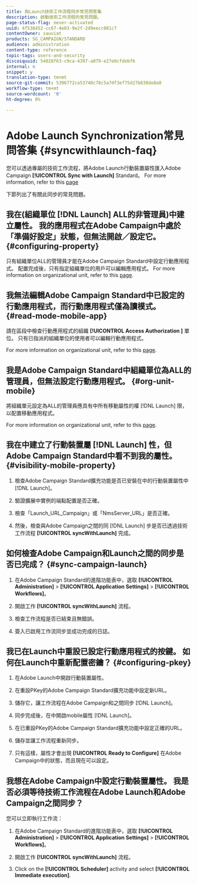 ```yaml
---
title: 與Launch技術工作流程同步常見問答集
description: 啟動技術工作流程的常見問題。
page-status-flag: never-activated
uuid: 4f538452-cc67-4e03-9e2f-2d9eecc081c7
contentOwner: sauviat
products: SG_CAMPAIGN/STANDARD
audience: administration
content-type: reference
topic-tags: users-and-security
discoiquuid: 54028f63-c9ca-4397-a079-e27e0cfdebf6
internal: n
snippet: y
translation-type: tm+mt
source-git-commit: 5396772ca53740c78c5a7df3ef75d27b838de8a0
workflow-type: tm+mt
source-wordcount: '0'
ht-degree: 0%

---
```



# Adobe Launch Synchronization常見問答集 {#syncwithlaunch-faq}

您可以透過專屬的技術工作流程，將Adobe Launch行動裝置屬性匯入Adobe Campaign **[!UICONTROL Sync with Launch]** Standard。 For more information, refer to this [page](../../administration/using/technical-workflows.md)

下節列出了有關此同步的常見問題。

## 我在(組織單位 [!DNL Launch] ALL的非管理員)中建立屬性。 我的應用程式在Adobe Campaign中處於「準備好設定」狀態，但無法開啟／設定它。 {#configuring-property}

只有組織單位ALL的管理員才能在Adobe Campaign Standard中設定行動應用程式。 配置完成後，只有指定組織單位的用戶可以編輯應用程式。 For more information on organizational unit, refer to this [page](../../administration/using/organizational-units.md).

## 我無法編輯Adobe Campaign Standard中已設定的行動應用程式，而行動應用程式僅為讀模式。 {#read-mode-mobile-app}

請在區段中檢查行動應用程式的組織 **[!UICONTROL Access Authorization ]** 單位。 只有已指派的組織單位的使用者可以編輯行動應用程式。

For more information on organizational unit, refer to this [page](../../administration/using/organizational-units.md).

## 我是Adobe Campaign Standard中組織單位為ALL的管理員，但無法設定行動應用程式。 {#org-unit-mobile}

將組織單元設定為ALL的管理員應具有中所有移動屬性的權 [!DNL Launch] 限，以配置移動應用程式。

For more information on organizational unit, refer to this [page](../../administration/using/organizational-units.md).

## 我在中建立了行動裝置屬 [!DNL Launch] 性，但Adobe Campaign Standard中看不到我的屬性。 {#visibility-mobile-property}

1. 檢查Adobe Campaign Standard擴充功能是否已安裝在中的行動裝置屬性中 [!DNL Launch]。

1. 驗證擴展中實例的端點配置是否正確。

1. 檢查「Launch_URL_Campaign」或「NmsServer_URL」是否正確。

1. 然後，檢查與Adobe Campaign之間的同 [!DNL Launch] 步是否已透過技術工作流程 **[!UICONTROL syncWithLaunch]** 完成。

## 如何檢查Adobe Campaign和Launch之間的同步是否已完成？ {#sync-campaign-launch}

1. 在Adobe Campaign Standard的進階功能表中，選取 **[!UICONTROL Administration]** > **[!UICONTROL Application Settings]** > **[!UICONTROL Workflows]**。

1. 開啟工作 **[!UICONTROL syncWithLaunch]** 流程。

1. 檢查工作流程是否已結束且無錯誤。

1. 簽入已啟用工作流同步並成功完成的日誌。

## 我已在Launch中重設已設定行動應用程式的按鍵。 如何在Launch中重新配置密鑰？ {#configuring-pkey}

1. 在Adobe Launch中開啟行動裝置屬性。

1. 在重設PKey的Adobe Campaign Standard擴充功能中設定新URL。

1. 儲存它，讓工作流程在Adobe Campaign和之間同步 [!DNL Launch]。

1. 同步完成後，在中開啟mobile屬性 [!DNL Launch]。

1. 在已重設PKey的Adobe Campaign Standard擴充功能中設定正確的URL。

1. 儲存並讓工作流程重新同步。

1. 只有這樣，屬性才會出現 **[!UICONTROL Ready to Configure]** 在Adobe Campaign中的狀態，而且現在可以設定。

## 我想在Adobe Campaign中設定行動裝置屬性。 我是否必須等待技術工作流程在Adobe Launch和Adobe Campaign之間同步？

您可以立即執行工作流：

1. 在Adobe Campaign Standard的進階功能表中，選取 **[!UICONTROL Administration]** > **[!UICONTROL Application Settings]** > **[!UICONTROL Workflows]**。

1. 開啟工作 **[!UICONTROL syncWithLaunch]** 流程。

1. Click on the **[!UICONTROL Scheduler]** activity and select **[!UICONTROL Immediate execution]**.
